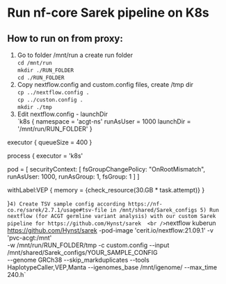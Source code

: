 # Run nf-core Sarek pipeline on K8s

## How to run on from proxy:
  1) Go to folder /mnt/run a create run folder
     <br /> `cd /mnt/run`
     <br /> `mkdir ./RUN_FOLDER`
     <br /> `cd ./RUN_FOLDER` 
 2) Copy nextflow.config and custom.config files, create /tmp dir
     <br /> `cp ../nextflow.config .`
     <br /> `cp ../custon.config .`
     <br /> `mkdir ./tmp`
  3) Edit nextflow.config - launchDir
     <br /> `k8s {
   namespace = 'acgt-ns'
   runAsUser = 1000
   launchDir = '/mnt/run/RUN_FOLDER'
}

executor {
  queueSize = 400
}

process {
   executor = 'k8s'

   pod = [ securityContext: [ fsGroupChangePolicy: "OnRootMismatch", runAsUser: 1000, runAsGroup: 1, fsGroup: 1 ] ]

   withLabel:VEP {
      memory = {check_resource(30.GB * task.attempt)}
   }

}`
  4) Create TSV sample config according https://nf-co.re/sarek/2.7.1/usage#tsv-file in /mnt/shared/Sarek_configs
  5) Run nextflow (for ACGT germline variant analysis) with our custom Sarek pipeline for https://github.com/Hynst/sarek 
     <br /> `nextflow kuberun https://github.com/Hynst/sarek -pod-image 'cerit.io/nextflow:21.09.1' -v 'pvc-acgt:/mnt' \
	-w /mnt/run/RUN_FOLDER/tmp -c custom.config --input /mnt/shared/Sarek_configs/YOUR_SAMPLE_CONFIG \
	--genome GRCh38 --skip_markduplicates --tools HaplotypeCaller,VEP,Manta --igenomes_base /mnt/igenome/ --max_time 240.h`
